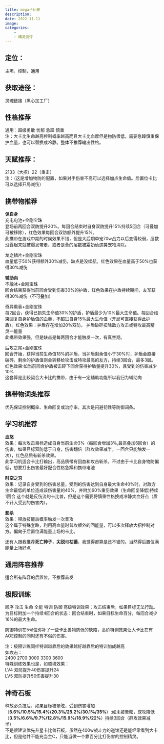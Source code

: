 ```yaml
---
title: mega卡比兽
description: 
date: 2022-11-11
image:
categories:
    - 
    - 精灵测评
---
```

## 定位：
主坦，控制，通用   

## 获取途径：
灵魂链接（黑心加工厂） 

## 性格推荐
通用：超级勇敢 忧郁 急躁 慎重    
注：大卡比生命越高控制概率越高而且大卡比血厚但是物防很低，需要急躁慎重保护血量，也可以替换成冷静。整体不推荐输出性格。  

## 天赋推荐：
2133（大招）22（重击）  
注：（这是增加物防的配置，如果对手伤害不高可以选择加点生命值。后置位卡比可以选择开局减伤）

## 携带物推荐
**保自身**  
充电电池+金刚宝珠  
登场前两回合双防提升20%。每回合结束时自身双防提升15%持续5回合（可叠加可被移除），红色效果每回合双防额外提升15%。  
此携带在游戏中期的时候效果不错，但是大后期单宠70w战力以后变得较弱，层数没叠起来就被爆发带走，或者是叠的层数被霜奶仙这类宠物清除。  

龙之鳞片+金刚宝珠  
血量低于50%获得额外30%减伤，缺点是没续航，红色效果在血量高于50%也获得30%减伤  

**辅助向**    
不融冰+金刚宝珠  
回合结束获得当前回合受到伤害30%的护盾，红色效果在护盾持续期间，友军获得30%减伤（不可叠加）  

奇异熏香+金刚宝珠  
每2回合，获得已损失生命值30%的护盾，护盾最少为10%最大生命值。每回合结束回复自身护盾值的血量，不超过自身15%最大生命值（开局可直接获得此护盾）。红色效果：护盾存在增加20%双防， 护盾破碎扣除敌方攻击或特攻最高精灵一能量  
此携带效果强，但是缺点是每两回合才能触发一次，有真空期。

后攻之尾+金刚宝珠  
回合开始，获得当前生命值18%的护盾，当护盾剩余值小于30%时，护盾会直接破碎，剩余的护盾值则会转移给攻击或特攻最高的友方，持续3回合，最多3层。红色效果∶如当前回合护盾被击碎下回合获得护盾量提升30%，且受到的伤害减少10%  
这套算是比较契合大卡比的携带，由于有一定辅助功能所以我归为辅助向  

## 携带物词条推荐    
优先保证控制概率、生命回复或治疗率，其次是闪避韧性等防御词条。    

## 学习机推荐  
**血怒**    
效果：每次攻击目标造成自身当前生命3%（每回合增加3%,最高叠加6回合）的伤害，如果目标双防低于自身，伤害翻倍（群攻效果减半，一回合只能触发一次），红色品质有斩杀效果。   
此学习机适合卡比打输出，高品质带有回血和攻击斩杀。不过由于卡比自身物防偏低，想要打出伤害最好配合性格急躁和携带电池  

**时空之刃**   
效果：记录自身受到的伤害总量，受到的伤害达到自身最大生命40%时。对敌方生命最低的单位造成该伤害量的40%，并附加60%重伤效果（生命回复降低)持续1回合
这个就是反伤流的卡比兽，但是这个需要将慎重性格换成冷静卖血好点（盾不计入受到的伤害内）。  

**影杀**   
效果：释放技能后概率触发一次普攻  
这个属于特殊套路，利用高血量时普攻额外的回能量，可以多次释放大招控制对方。偏向于后置位满能量上场的卡比。  


还有人跟我推荐**死亡种子**，**尖锐**和**枯萎**，我觉得都算是还不错的，当然得后置位满能量上场好点

## 通用阵容推荐  
适合所有阵容的后置位，不推荐首发  

## 极限训练  
顺序 攻击 生命 全能 特训 防御 
高级特训效果：攻击结束后，如果目标无法行动。为目标附加一个持续4回合的状态：回合结束时，如果目标生命百分，每回合减少16%的最大生命。  

防御特训在5号位弥补了一些卡比兽物防低的缺陷，高阶特训效果让大卡比在有AOE控制的同时还有不俗的伤害。  

注：极限训练同样特训越靠后的效果越好越靠后的特训加成越高  
如攻击：  
2400 2700 3000 3300 3600  
特殊训练效果也是，如顺境效果：  
LV4 双防提升40伤害提升24  
LV5 双防提升50伤害提升30  

## 神奇石板 
释放必杀技后，如果目标被晕眩，受到伤害增加（**5.6%/10.5%/15.4%/20.3%/25.2%/30.1%/35%**）;如未被晕眩，双攻降低（**3.5%/6.6%/9.7%/12.8%/15.9%/18.9%/22%**）持续3回合（群攻效果减半）  
不是很建议优先升星卡比兽石板，虽然在400w战斗力的道馆还是能经常看到大卡比，但是他并不能充当主C，只能当做一个靠百分比打伤害的控制精灵。
